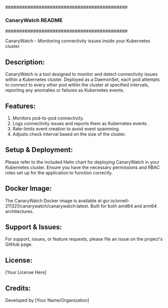 ############################################
###           CanaryWatch README         ###
############################################

CanaryWatch - Monitoring connectivity issues inside your Kubernetes cluster.

Description:
------------
CanaryWatch is a tool designed to monitor and detect connectivity issues within a Kubernetes cluster. Deployed as a DaemonSet, each pod attempts to connect to every other pod within the cluster at specified intervals, reporting any anomalies or failures as Kubernetes events.

Features:
---------
1. Monitors pod-to-pod connectivity.
2. Logs connectivity issues and reports them as Kubernetes events.
3. Rate-limits event creation to avoid event spamming.
4. Adjusts check interval based on the size of the cluster.

Setup & Deployment:
-------------------
Please refer to the included Helm chart for deploying CanaryWatch in your Kubernetes cluster. Ensure you have the necessary permissions and RBAC roles set up for the application to function correctly.

Docker Image:
-------------
The CanaryWatch Docker image is available at gcr.io/ornell-211321/canarywatch/canarywatch:latest. Built for both amd64 and arm64 architectures.

Support & Issues:
-----------------
For support, issues, or feature requests, please file an issue on the project's GitHub page.

License:
--------
[Your License Here]

Credits:
--------
Developed by [Your Name/Organization]

